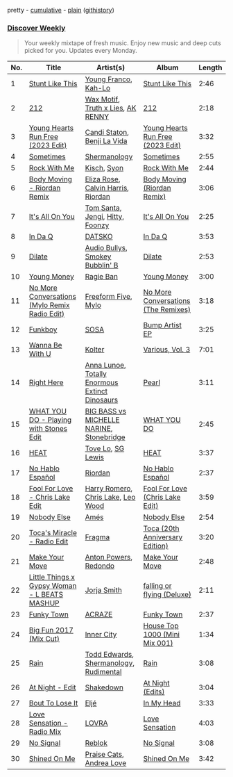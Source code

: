 pretty - [cumulative](/playlists/cumulative/Discover%20Weekly.md) - [plain](/playlists/plain/37i9dQZEVXcERLiUqU2pJX) ([githistory](https://github.githistory.xyz/vitokorn/spotify-playlist-archive/blob/master/playlists/plain/37i9dQZEVXcERLiUqU2pJX))
### [Discover Weekly](https://open.spotify.com/playlist/37i9dQZEVXcERLiUqU2pJX)

> Your weekly mixtape of fresh music. Enjoy new music and deep cuts picked for you. Updates every Monday.

| No. | Title | Artist(s) | Album | Length |
|---|---|---|---|---|
| 1 | [Stunt Like This](https://open.spotify.com/track/32cWu1hGQ3SgFPqEe2xVyl) | [Young Franco](https://open.spotify.com/artist/6mK0vAO13gT8jWYANyoXAl), [Kah-Lo](https://open.spotify.com/artist/59iOp415oyqGlBHyAhu4z3) | [Stunt Like This](https://open.spotify.com/album/5rKDQr1fJQgcReFaouMiTe) | 2:46 |
| 2 | [212](https://open.spotify.com/track/2qCKJpRqf9qcG2VsyGbqtF) | [Wax Motif](https://open.spotify.com/artist/7zm3aSdmGiOkTt0aZFSO8R), [Truth x Lies](https://open.spotify.com/artist/3bh4M54m4LRs41WQs07Jy0), [AK RENNY](https://open.spotify.com/artist/7J0b2c5hn6vsok7dPwtQMX) | [212](https://open.spotify.com/album/4J5YT80bIX48JsmtlKnhIB) | 2:18 |
| 3 | [Young Hearts Run Free (2023 Edit)](https://open.spotify.com/track/5PVJid6BxI6vLNgVWWf8I7) | [Candi Staton](https://open.spotify.com/artist/3S34Unhn5yRcaH5K9aU5Et), [Benji La Vida](https://open.spotify.com/artist/3MwdMIfkarbQ6gVS7EaV7I) | [Young Hearts Run Free (2023 Edit)](https://open.spotify.com/album/07RWKFuT4fdhQsINJGDZq5) | 3:32 |
| 4 | [Sometimes](https://open.spotify.com/track/0cTDPvlLlj1T3WwUMzX6Uq) | [Shermanology](https://open.spotify.com/artist/4Siyzg8kWayQfPQsPSl6JI) | [Sometimes](https://open.spotify.com/album/1H1vOkQfBS8XXPCN62GG2p) | 2:55 |
| 5 | [Rock With Me](https://open.spotify.com/track/0nW1NZeyAENvkfuFQuk1FU) | [Kisch](https://open.spotify.com/artist/5geAjOsxhftVd39yemf4r8), [Syon](https://open.spotify.com/artist/7eKtGS8Huzy0vi0KVmNfqE) | [Rock With Me](https://open.spotify.com/album/6JjxPtvvYbkSbkeXU4uygf) | 2:44 |
| 6 | [Body Moving - Riordan Remix](https://open.spotify.com/track/1j1gU6llk8Nqv3Kga9WBi7) | [Eliza Rose](https://open.spotify.com/artist/4XC335ouK6pXyq4QiIb8bP), [Calvin Harris](https://open.spotify.com/artist/7CajNmpbOovFoOoasH2HaY), [Riordan](https://open.spotify.com/artist/68rU1sdZ0HjxjEC5YnSmao) | [Body Moving (Riordan Remix)](https://open.spotify.com/album/6VN62DL9qSYG53VGXfohOn) | 3:06 |
| 7 | [It's All On You](https://open.spotify.com/track/2ugMmpncnUU5BlufHZcq7m) | [Tom Santa](https://open.spotify.com/artist/1dTEPvUhxpFzL7UMKHWFfZ), [Jengi](https://open.spotify.com/artist/4lgrPvofm0IT605L9OrOTN), [Hitty](https://open.spotify.com/artist/5ihFvuv44N5h6eYxLyftBi), [Foonzy](https://open.spotify.com/artist/39CAY2Pk8BtywnmFcssR6X) | [It's All On You](https://open.spotify.com/album/6RVuczenRVz4Xdwe69LJOf) | 2:25 |
| 8 | [In Da Q](https://open.spotify.com/track/0dmeBl3THoDOlDwWLBT9jy) | [DATSKO](https://open.spotify.com/artist/2b1Yc522In2BV3Q1fj2JzY) | [In Da Q](https://open.spotify.com/album/1VABXT4gr5v1LtUZbXu8Yx) | 3:53 |
| 9 | [Dilate](https://open.spotify.com/track/6ZONmCVZIlMxAgEXR5Z1qd) | [Audio Bullys](https://open.spotify.com/artist/5kwHgbzNHq1iHkUSrAmjjQ), [Smokey Bubblin' B](https://open.spotify.com/artist/1iXq8vdKgJp43m1vhiAmUM) | [Dilate](https://open.spotify.com/album/5T8Uos359imyQWjbJvt2mP) | 2:53 |
| 10 | [Young Money](https://open.spotify.com/track/7flXTd9dGgnwDLJZueWQmG) | [Ragie Ban](https://open.spotify.com/artist/7lz52Oe1rAo5DwfSRwFsQL) | [Young Money](https://open.spotify.com/album/78fNyEvfH6O9i7yciZ4MZt) | 3:00 |
| 11 | [No More Conversations (Mylo Remix Radio Edit)](https://open.spotify.com/track/6Bo4LWWSG39FJowHxDx6iH) | [Freeform Five](https://open.spotify.com/artist/5moj04MGEjXS0834GF3wK5), [Mylo](https://open.spotify.com/artist/5YjEVrNMrIRw2xGbjTN6Ti) | [No More Conversations (The Remixes)](https://open.spotify.com/album/4JcZc7LpM2ISQogxwibgw9) | 3:18 |
| 12 | [Funkboy](https://open.spotify.com/track/3GKus5g2N6czJ5Eo4oCGpd) | [SOSA](https://open.spotify.com/artist/3JlN0MeWVJq0vjvsvWCRZ5) | [Bump Artist EP](https://open.spotify.com/album/0P9dO1oLVImxme2Pi03QLb) | 3:25 |
| 13 | [Wanna Be With U](https://open.spotify.com/track/1DP9GM8yc8RD1AedqkOsrB) | [Kolter](https://open.spotify.com/artist/2Invsp3HSrAeJy4u7Retry) | [Various, Vol. 3](https://open.spotify.com/album/0R2LpCgVky2qWjJZqSFuaE) | 7:01 |
| 14 | [Right Here](https://open.spotify.com/track/1Asp962mLEhDfEVnguIxEj) | [Anna Lunoe](https://open.spotify.com/artist/7d96RW5Vix23AiCHr3mf3D), [Totally Enormous Extinct Dinosaurs](https://open.spotify.com/artist/0g3NiCRhEv7M4SEDMrpItN) | [Pearl](https://open.spotify.com/album/30o58TAcxQucSZexOT4y7C) | 3:11 |
| 15 | [WHAT YOU DO - Playing with Stones Edit](https://open.spotify.com/track/4E49sI1FNy6xPjHSHBsyle) | [BIG BASS vs MICHELLE NARINE](https://open.spotify.com/artist/70vA0DriaPZRnuSGcG7Jup), [Stonebridge](https://open.spotify.com/artist/4KkoEcGlO2YAFFqEtEFGt7) | [WHAT YOU DO](https://open.spotify.com/album/2fTWLynLftYjI9zq3vEA1v) | 2:45 |
| 16 | [HEAT](https://open.spotify.com/track/3Du9k9oZz7DJCMZviju2lD) | [Tove Lo](https://open.spotify.com/artist/4NHQUGzhtTLFvgF5SZesLK), [SG Lewis](https://open.spotify.com/artist/0GG2cWaonE4JPrjcCCQ1EG) | [HEAT](https://open.spotify.com/album/5xBJBxfQFowtJ5yq7MnXMG) | 3:37 |
| 17 | [No Hablo Español](https://open.spotify.com/track/0DiV9N5vCMYsC8PHaaLVZe) | [Riordan](https://open.spotify.com/artist/68rU1sdZ0HjxjEC5YnSmao) | [No Hablo Español](https://open.spotify.com/album/3oq349nRGD3ZXUiyomlINY) | 2:37 |
| 18 | [Fool For Love - Chris Lake Edit](https://open.spotify.com/track/0UM6N8yaS0p0VOW0tPx9su) | [Harry Romero](https://open.spotify.com/artist/36AJmodiIrwV9U3QOiLMYM), [Chris Lake](https://open.spotify.com/artist/5Igpc9iLZ3YGtKeYfSrrOE), [Leo Wood](https://open.spotify.com/artist/58vAPzbpMZAVTHWA1KT68B) | [Fool For Love (Chris Lake Edit)](https://open.spotify.com/album/3FZxOsXMYqFuraHw5A14DK) | 3:59 |
| 19 | [Nobody Else](https://open.spotify.com/track/2rT9gW3eg6CAJBafnS20T6) | [Amés](https://open.spotify.com/artist/1a9SfPT91c37MXCDA5jlzc) | [Nobody Else](https://open.spotify.com/album/6TNlnVSUXOvaFFOX3xYFl2) | 2:54 |
| 20 | [Toca's Miracle - Radio Edit](https://open.spotify.com/track/6oE5yvroDXWNYWpIFz2JJB) | [Fragma](https://open.spotify.com/artist/2t9efDsc10DtZpi4LP3BJJ) | [Toca (20th Anniversary Edition)](https://open.spotify.com/album/2snIy07hupBGM5rLYtgImH) | 3:20 |
| 21 | [Make Your Move](https://open.spotify.com/track/4cuJbDiraxt9AsEeevmFuQ) | [Anton Powers](https://open.spotify.com/artist/7h7ahzbTkbAFsshWJ7fOrc), [Redondo](https://open.spotify.com/artist/3T0HSMgUpuH1hXbT1JPwQF) | [Make Your Move](https://open.spotify.com/album/0MuTtOd6C9QlO1iWiIlXgq) | 2:48 |
| 22 | [Little Things x Gypsy Woman - L BEATS MASHUP](https://open.spotify.com/track/2AlCe2DDxELeESF5IP3t9K) | [Jorja Smith](https://open.spotify.com/artist/1CoZyIx7UvdxT5c8UkMzHd) | [falling or flying (Deluxe)](https://open.spotify.com/album/6wRMM8MLrOYDmyUnSiNzQa) | 2:11 |
| 23 | [Funky Town](https://open.spotify.com/track/1fKnpml7V0VImOFQA7XXyj) | [ACRAZE](https://open.spotify.com/artist/4pnp4w9g30yLfVIAFnZMRd) | [Funky Town](https://open.spotify.com/album/5ldRVOFCuprIDO4hdo9hSn) | 2:37 |
| 24 | [Big Fun 2017 (Mix Cut)](https://open.spotify.com/track/2XBeLxyxT0dOnMtUUAOzUG) | [Inner City](https://open.spotify.com/artist/0vUJ3QLN3MlRfjOc2LjGWp) | [House Top 1000 (Mini Mix 001)](https://open.spotify.com/album/4ACcx9CYYB16a18URaIgbu) | 1:34 |
| 25 | [Rain](https://open.spotify.com/track/1Rndhv6jSNOtPMddRd0AGT) | [Todd Edwards](https://open.spotify.com/artist/6MFopqejpmTUUZlcRmGzgg), [Shermanology](https://open.spotify.com/artist/4Siyzg8kWayQfPQsPSl6JI), [Rudimental](https://open.spotify.com/artist/4WN5naL3ofxrVBgFpguzKo) | [Rain](https://open.spotify.com/album/5LVD82K4oc2aL5dP4rSiRI) | 3:08 |
| 26 | [At Night - Edit](https://open.spotify.com/track/3cW3IUJZv56S21Xqf2lWKx) | [Shakedown](https://open.spotify.com/artist/0vSfjPjAbekoehCpmy1RV1) | [At Night (Edits)](https://open.spotify.com/album/4fPcBQe56NueKRr5gEzJqy) | 3:04 |
| 27 | [Bout To Lose It](https://open.spotify.com/track/3hScVg86FRBkGJTOdj9aK9) | [Eljé](https://open.spotify.com/artist/0xCxVPeq1nmkqrYIEcNodO) | [In My Head](https://open.spotify.com/album/0U2QxOH1RSNhTSFPeOd8yH) | 3:33 |
| 28 | [Love Sensation - Radio Mix](https://open.spotify.com/track/5AarBqEDC0oSYkQi427rDL) | [LOVRA](https://open.spotify.com/artist/4fIPBdK4awAR1W14u3v1J5) | [Love Sensation](https://open.spotify.com/album/2wfeccj8vuORGmONFo89gN) | 4:03 |
| 29 | [No Signal](https://open.spotify.com/track/3Utv5wbxJSLt1SJ8qli7ul) | [Reblok](https://open.spotify.com/artist/42MgQRvz2CdYiI9u46YJNn) | [No Signal](https://open.spotify.com/album/7LZRU9eppEYJTZa1YO3NRs) | 3:08 |
| 30 | [Shined On Me](https://open.spotify.com/track/772MaccGF4ceLCeoJGbC5W) | [Praise Cats](https://open.spotify.com/artist/69W0aldHPYkHgQFCv54fBc), [Andrea Love](https://open.spotify.com/artist/3WClgwP2nm5MpJA21mlbYO) | [Shined On Me](https://open.spotify.com/album/6BX1vvvu7vg4brDjtU5cO9) | 3:42 |
